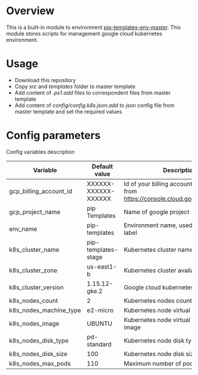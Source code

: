 # Overview

This is a built-in module to environment [pip-templates-env-master](https://github.com/pip-templates/pip-templates-env-master). 
This module stores scripts for management google cloud kubernetes environment.

# Usage

- Download this repository
- Copy *src* and *templates* folder to master template
- Add content of *.ps1.add* files to correspondent files from master template
- Add content of *config/config.k8s.json.add* to json config file from master template and set the required values

# Config parameters

Config variables description

| Variable | Default value | Description |
|----|----|---|
| gcp_billing_account_id | XXXXXX-XXXXXX-XXXXXX | Id of your billing account, can be get from https://console.cloud.google.com/billing |
| gcp_project_name | pip Templates | Name of google project |
| env_name | pip-templates | Environment name, used as k8s node label |
| k8s_cluster_name | pip-templates-stage | Kubernetes cluster name |
| k8s_cluster_zone | us-east1-b | Kubernetes cluster availability zone |
| k8s_cluster_version | 1.15.12-gke.2 | Google cloud kubernetes version |
| k8s_nodes_count | 2 | Kubernetes nodes count |
| k8s_nodes_machine_type | e2-micro | Kubernetes node virtual machines type |
| k8s_nodes_image | UBUNTU | Kubernetes node virtual machines image |
| k8s_nodes_disk_type | pd-standard | Kubernetes node disk type |
| k8s_nodes_disk_size | 100 | Kubernetes node disk size |
| k8s_nodes_max_pods | 110 | Maximum number of pods per node |
